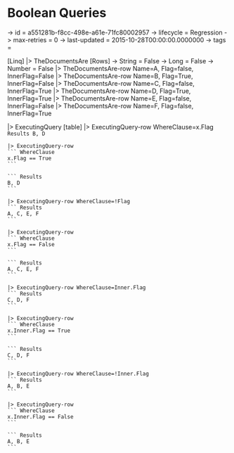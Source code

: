 # Boolean Queries

-> id = a551281b-f8cc-498e-a61e-71fc80002957
-> lifecycle = Regression
-> max-retries = 0
-> last-updated = 2015-10-28T00:00:00.0000000
-> tags = 

[Linq]
|> TheDocumentsAre
    [Rows]
    -> String = False
    -> Long = False
    -> Number = False
    |> TheDocumentsAre-row Name=A, Flag=false, InnerFlag=False
    |> TheDocumentsAre-row Name=B, Flag=True, InnerFlag=False
    |> TheDocumentsAre-row Name=C, Flag=false, InnerFlag=True
    |> TheDocumentsAre-row Name=D, Flag=True, InnerFlag=True
    |> TheDocumentsAre-row Name=E, Flag=false, InnerFlag=False
    |> TheDocumentsAre-row Name=F, Flag=false, InnerFlag=True

|> ExecutingQuery
    [table]
    |> ExecutingQuery-row WhereClause=x.Flag
    ``` Results
    B, D
    ```

    |> ExecutingQuery-row
    ``` WhereClause
    x.Flag == True
    ```

    ``` Results
    B, D
    ```

    |> ExecutingQuery-row WhereClause=!Flag
    ``` Results
    A, C, E, F
    ```

    |> ExecutingQuery-row
    ``` WhereClause
    x.Flag == False
    ```

    ``` Results
    A, C, E, F
    ```

    |> ExecutingQuery-row WhereClause=Inner.Flag
    ``` Results
    C, D, F
    ```

    |> ExecutingQuery-row
    ``` WhereClause
    x.Inner.Flag == True
    ```

    ``` Results
    C, D, F
    ```

    |> ExecutingQuery-row WhereClause=!Inner.Flag
    ``` Results
    A, B, E
    ```

    |> ExecutingQuery-row
    ``` WhereClause
    x.Inner.Flag == False
    ```

    ``` Results
    A, B, E
    ```


~~~
